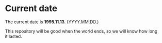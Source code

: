 # Current date

The current date is **1995.11.13.** (YYYY.MM.DD.)

This repository will be good when the world ends, so we will know how long it lasted.
